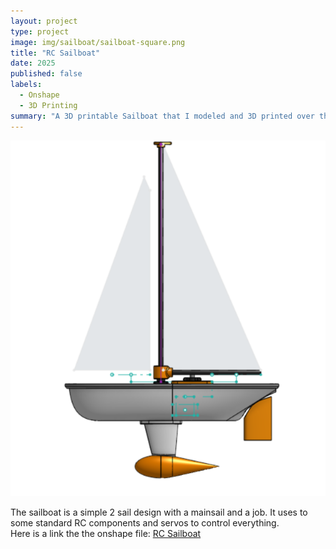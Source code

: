 ```yaml
---
layout: project
type: project
image: img/sailboat/sailboat-square.png
title: "RC Sailboat"
date: 2025
published: false
labels:
  - Onshape
  - 3D Printing
summary: "A 3D printable Sailboat that I modeled and 3D printed over the summer."
---
```


<img class="img-fluid" src="../img/sailboat/sailboat-side.png">

The sailboat is a simple 2 sail design with a mainsail and a job. It uses to some standard RC components and servos to control everything. 
<br>Here is a link the the onshape file: <a href="https://cad.onshape.com/documents/8c2f88295e883c078405b00a/w/97e82738b100c77464d9b9e1/e/f8fc11fc271681272504e036?renderMode=0&uiState=68a4a6231145026e23bdc979">RC Sailboat</a>
